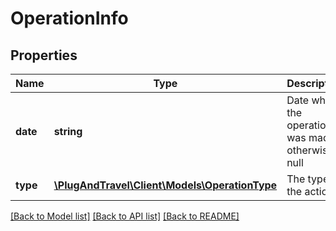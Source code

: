 # OperationInfo

## Properties
Name | Type | Description | Notes
------------ | ------------- | ------------- | -------------
**date** | **string** | Date when the operation was made, otherwise null | [optional] 
**type** | [**\PlugAndTravel\Client\Models\OperationType**](OperationType.md) | The type of the action. | [optional] 

[[Back to Model list]](../README.md#documentation-for-models) [[Back to API list]](../README.md#documentation-for-api-endpoints) [[Back to README]](../README.md)


